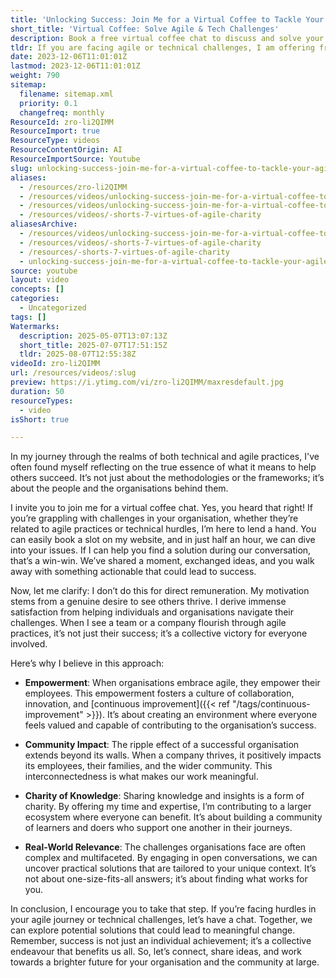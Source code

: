 ```yaml
---
title: 'Unlocking Success: Join Me for a Virtual Coffee to Tackle Your Agile and Technical Challenges'
short_title: 'Virtual Coffee: Solve Agile & Tech Challenges'
description: Book a free virtual coffee chat to discuss and solve your agile or technical challenges, share knowledge, and find practical solutions for organisational success.
tldr: If you are facing agile or technical challenges, I am offering free virtual coffee chats to help you find practical solutions tailored to your organisation. This approach focuses on empowering teams, sharing knowledge, and creating positive impacts beyond your company. Book a session to discuss your issues and walk away with actionable ideas that support both your team's and the wider community's success.
date: 2023-12-06T11:01:01Z
lastmod: 2023-12-06T11:01:01Z
weight: 790
sitemap:
  filename: sitemap.xml
  priority: 0.1
  changefreq: monthly
ResourceId: zro-li2QIMM
ResourceImport: true
ResourceType: videos
ResourceContentOrigin: AI
ResourceImportSource: Youtube
slug: unlocking-success-join-me-for-a-virtual-coffee-to-tackle-your-agile-and-technical-challenges
aliases:
  - /resources/zro-li2QIMM
  - /resources/videos/unlocking-success-join-me-for-a-virtual-coffee-to-tackle-your-agile-and-technical-challenges-zro-li2QIMM
  - /resources/videos/unlocking-success-join-me-for-a-virtual-coffee-to-tackle-your-agile-and-technical-challenges
  - /resources/videos/-shorts-7-virtues-of-agile-charity
aliasesArchive:
  - /resources/videos/unlocking-success-join-me-for-a-virtual-coffee-to-tackle-your-agile-and-technical-challenges
  - /resources/videos/-shorts-7-virtues-of-agile-charity
  - /resources/-shorts-7-virtues-of-agile-charity
  - unlocking-success-join-me-for-a-virtual-coffee-to-tackle-your-agile-and-technical-challenges-zro-li2QIMM
source: youtube
layout: video
concepts: []
categories:
  - Uncategorized
tags: []
Watermarks:
  description: 2025-05-07T13:07:13Z
  short_title: 2025-07-07T17:51:15Z
  tldr: 2025-08-07T12:55:38Z
videoId: zro-li2QIMM
url: /resources/videos/:slug
preview: https://i.ytimg.com/vi/zro-li2QIMM/maxresdefault.jpg
duration: 50
resourceTypes:
  - video
isShort: true

---
```

In my journey through the realms of both technical and agile practices, I've often found myself reflecting on the true essence of what it means to help others succeed. It’s not just about the methodologies or the frameworks; it’s about the people and the organisations behind them. 

I invite you to join me for a virtual coffee chat. Yes, you heard that right! If you’re grappling with challenges in your organisation, whether they’re related to agile practices or technical hurdles, I’m here to lend a hand. You can easily book a slot on my website, and in just half an hour, we can dive into your issues. If I can help you find a solution during our conversation, that’s a win-win. We’ve shared a moment, exchanged ideas, and you walk away with something actionable that could lead to success.

Now, let me clarify: I don’t do this for direct remuneration. My motivation stems from a genuine desire to see others thrive. I derive immense satisfaction from helping individuals and organisations navigate their challenges. When I see a team or a company flourish through agile practices, it’s not just their success; it’s a collective victory for everyone involved. 

Here’s why I believe in this approach:

- **Empowerment**: When organisations embrace agile, they empower their employees. This empowerment fosters a culture of collaboration, innovation, and [continuous improvement]({{< ref "/tags/continuous-improvement" >}}). It’s about creating an environment where everyone feels valued and capable of contributing to the organisation’s success.

- **Community Impact**: The ripple effect of a successful organisation extends beyond its walls. When a company thrives, it positively impacts its employees, their families, and the wider community. This interconnectedness is what makes our work meaningful.

- **Charity of Knowledge**: Sharing knowledge and insights is a form of charity. By offering my time and expertise, I’m contributing to a larger ecosystem where everyone can benefit. It’s about building a community of learners and doers who support one another in their journeys.

- **Real-World Relevance**: The challenges organisations face are often complex and multifaceted. By engaging in open conversations, we can uncover practical solutions that are tailored to your unique context. It’s not about one-size-fits-all answers; it’s about finding what works for you.

In conclusion, I encourage you to take that step. If you’re facing hurdles in your agile journey or technical challenges, let’s have a chat. Together, we can explore potential solutions that could lead to meaningful change. Remember, success is not just an individual achievement; it’s a collective endeavour that benefits us all. So, let’s connect, share ideas, and work towards a brighter future for your organisation and the community at large.
